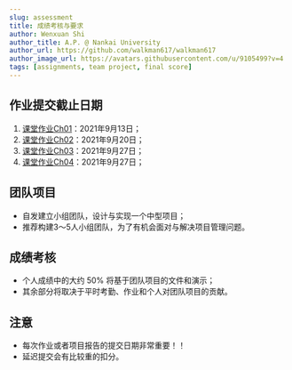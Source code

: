 ```yaml
---
slug: assessment
title: 成绩考核与要求
author: Wenxuan Shi
author_title: A.P. @ Nankai University
author_url: https://github.com/walkman617/walkman617
author_image_url: https://avatars.githubusercontent.com/u/9105499?v=4
tags: [assignments, team project, final score]
---
```


## 作业提交截止日期
1. [课堂作业Ch01](/blog/ponder1.4)：2021年9月13日；
2. [课堂作业Ch02](/blog/ponder2.4)：2021年9月20日；
3. [课堂作业Ch03](/blog/ponder3.5)：2021年9月27日；
4. [课堂作业Ch04](/blog/TestQuestions4)：2021年9月27日；

## 团队项目
- 自发建立小组团队，设计与实现一个中型项目；
- 推荐构建3～5人小组团队，为了有机会面对与解决项目管理问题。

## 成绩考核
- 个人成绩中的大约 50% 将基于团队项目的文件和演示；
- 其余部分将取决于平时考勤、作业和个人对团队项目的贡献。

## 注意
- 每次作业或者项目报告的提交日期非常重要！！
- 延迟提交会有比较重的扣分。
